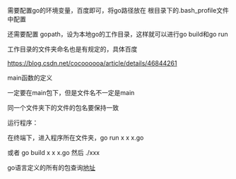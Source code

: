 需要配置go的环境变量，百度即可，将go路径放在 根目录下的.bash_profile文件中配置

还需要配置 gopath，设为本地go的工作目录，这样就可以进行go build和go run

工作目录的文件夹命名也是有规定的，具体百度

https://blog.csdn.net/cocoooooa/article/details/46844261



main函数的定义

一定要在main包下，但是文件名不一定是main

同一个文件夹下的文件的包名要保持一致



运行程序：

在终端下，进入程序所在文件夹，go run x x x.go

或者 go build x x x.go  然后 ./xxx





go语言定义的所有的包查询[地址](https://go-zh.org/pkg)

